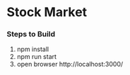 # Stock Market

### Steps to Build

1. npm install 
2. npm run start
3. open browser http://localhost:3000/
